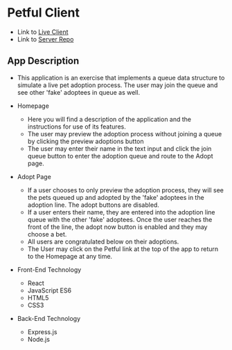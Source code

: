 # Petful Client

+ Link to [Live Client](https://petful-client.lfuen.vercel.app/)
+ Link to [Server Repo](https://github.com/LFuen/petful-server)

## App Description

+ This application is an exercise that implements a queue data structure to simulate a live pet adoption process. The user may join the queue and see other 'fake' adoptees in queue as well.

+ Homepage
  + Here you will find a description of the application and the instructions for use of its features.
  + The user may preview the adoption process without joining a queue by clicking the preview adoptions button
  + The user may enter their name in the text input and click the join queue button to enter the adoption queue and route to the Adopt page.

+ Adopt Page
  + If a user chooses to only preview the adoption process, they will see the pets queued up and adopted by the 'fake' adoptees in the adoption line. The adopt buttons are disabled.
  + If a user enters their name, they are entered into the adoption line queue with the other 'fake' adoptees. Once the user reaches the front of the line, the adopt now button is enabled and they may choose a bet.
  + All users are congratulated below on their adoptions.
  + The User may click on the Petful link at the top of the app to return to the Homepage at any time.

+ Front-End Technology
  + React
  + JavaScript ES6
  + HTML5
  + CSS3
+ Back-End Technology
  + Express.js
  + Node.js